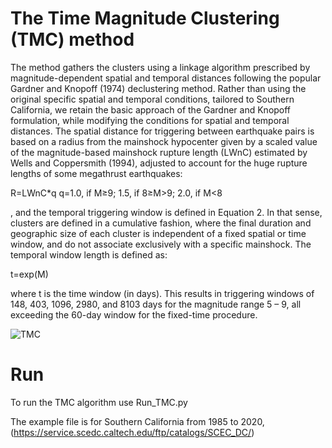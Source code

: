 # The Time Magnitude Clustering (TMC) method 
The method gathers the clusters using a linkage algorithm prescribed by magnitude-dependent spatial and temporal distances following the popular Gardner and Knopoff (1974) declustering method. 
Rather than using the original specific spatial and temporal conditions, tailored to Southern California, we retain the basic approach of the Gardner and Knopoff formulation, while modifying the conditions for spatial and temporal distances. 
The spatial distance for triggering between earthquake pairs is based on 
a radius from the mainshock hypocenter given by a scaled value of the magnitude-based mainshock rupture length (LWnC) estimated by Wells and Coppersmith (1994), adjusted to account for the huge rupture lengths of some megathrust earthquakes:

R=LWnC*q           q=1.0, if M≥9; 1.5, if 8≥M>9; 2.0, if M<8 


, and the temporal triggering window is defined in Equation 2. In that sense, clusters are defined in a cumulative fashion, where the final duration and geographic size of each cluster is independent of a fixed spatial or time window, and do not associate exclusively with a specific mainshock. The temporal window length is defined as: 

t=exp(M)  

where t is the time window (in days). This results in triggering windows of 148, 403, 1096, 2980, and 8103 days for the magnitude range 5 – 9, 
all exceeding the 60-day window for the fixed-time procedure. 

![TMC](https://user-images.githubusercontent.com/88764899/162423850-9ec5007c-4561-45f5-a335-c99db70098f3.png)

# Run
To run the TMC algorithm use Run_TMC.py

The example file is for Southern California from 1985 to 2020, (https://service.scedc.caltech.edu/ftp/catalogs/SCEC_DC/) 

